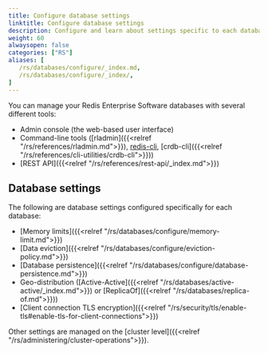 ```yaml
---
title: Configure database settings
linktitle: Configure database settings
description: Configure and learn about settings specific to each database.
weight: 60
alwaysopen: false
categories: ["RS"]
aliases: [
   /rs/databases/configure/_index.md,
   /rs/databases/configure/_index/,
]
---
```


You can manage your Redis Enterprise Software databases with several different tools:

- Admin console (the web-based user interface)
- Command-line tools ([rladmin]({{<relref "/rs/references/rladmin.md">}}), [redis-cli](https://redis.io/docs/manual/cli/), [crdb-cli]({{<relref "/rs/references/cli-utilities/crdb-cli">}}))
- [REST API]({{<relref "/rs/references/rest-api/_index.md">}})

## Database settings

The following are database settings configured specifically for each database:

- [Memory limits]({{<relref "/rs/databases/configure/memory-limit.md">}})
- [Data eviction]({{<relref "/rs/databases/configure/eviction-policy.md">}})
- [Database persistence]({{<relref "/rs/databases/configure/database-persistence.md">}})
- Geo-distribution ([Active-Active]({{<relref "/rs/databases/active-active/_index.md">}}) or [ReplicaOf]({{<relref "/rs/databases/replica-of.md">}}))
- [Client connection TLS encryption]({{<relref "/rs/security/tls/enable-tls#enable-tls-for-client-connections">}})

Other settings are managed on the [cluster level]({{<relref "/rs/administering/cluster-operations">}}).

